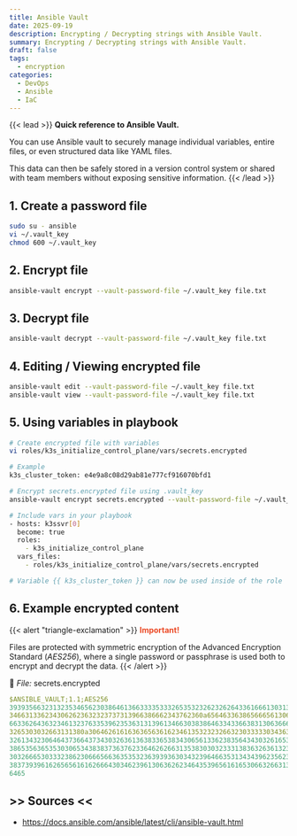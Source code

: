```yaml
---
title: Ansible Vault
date: 2025-09-19
description: Encrypting / Decrypting strings with Ansible Vault.
summary: Encrypting / Decrypting strings with Ansible Vault.
draft: false
tags:
  - encryption
categories:
  - DevOps
  - Ansible
  - IaC
---
```


{{< lead >}}
**Quick reference to Ansible Vault.**

You can use Ansible vault to securely manage individual variables, entire files, or even structured data like YAML files. 

This data can then be safely stored in a version control system or shared with team members without exposing sensitive information.
{{< /lead >}}
## 1. Create a password file

```bash
sudo su - ansible
vi ~/.vault_key
chmod 600 ~/.vault_key
```
## 2. Encrypt file

```bash
ansible-vault encrypt --vault-password-file ~/.vault_key file.txt
```
## 3. Decrypt file

```bash
ansible-vault decrypt --vault-password-file ~/.vault_key file.txt
```
## 4. Editing / Viewing encrypted file

```bash
ansible-vault edit --vault-password-file ~/.vault_key file.txt
ansible-vault view --vault-password-file ~/.vault_key file.txt
```
## 5. Using variables in playbook

```bash
# Create encrypted file with variables
vi roles/k3s_initialize_control_plane/vars/secrets.encrypted

# Example
k3s_cluster_token: e4e9a8c08d29ab81e777cf916070bfd1

# Encrypt secrets.encrypted file using .vault_key
ansible-vault encrypt secrets.encrypted --vault-password-file ~/.vault_key

# Include vars in your playbook
- hosts: k3ssvr[0]
  become: true
  roles:
    - k3s_initialize_control_plane
  vars_files:
    - roles/k3s_initialize_control_plane/vars/secrets.encrypted

# Variable {{ k3s_cluster_token }} can now be used inside of the role
```
## 6. Example encrypted content

{{< alert "triangle-exclamation" >}}
<font color=#EB4925><b>Important!</b></font>

Files are protected with symmetric encryption of the Advanced Encryption Standard (_AES256_), where a single password or passphrase is used both to encrypt and decrypt the data.
{{< /alert >}}

📄 _File:_ secrets.encrypted

```YAML
$ANSIBLE_VAULT;1.1;AES256
39393566323132353465623038646136633335333265353232623262643361666130313164656561
3466313362343062623632323737313966386662343762360a656463363865666561306138623634
66336264363234613237633539623536313139613466303838646334336638313063666630663034
3265303032663131380a306462616163636563616234613532323266323033333034363932356565
32613432306464373664373430326361363833653834306561336238356434303261653136646636
38653563653530306534383837363762336462626631353830303233313836326361323765326230
30326665303332386230666566363535323639393630343239646635313434396235623938313431
38373939616265656161626664303462396130636262346435396561616530663266313938633536
6465
```
## >> Sources <<

- https://docs.ansible.com/ansible/latest/cli/ansible-vault.html
